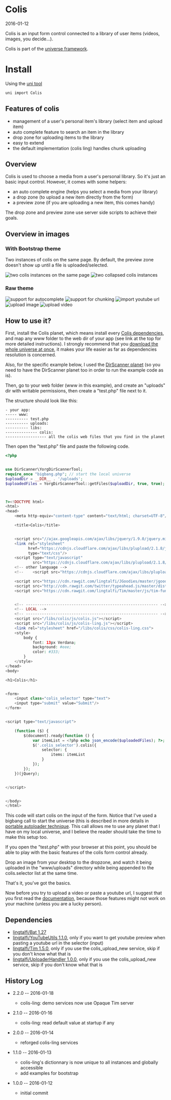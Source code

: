 Colis
===========
2016-01-12



Colis is an input form control connected to a library of user items (videos, images, you decide...).
 
 
 
Colis is part of the [universe framework](https://github.com/karayabin/universe-snapshot).


Install
=============


Using the [uni tool](https://github.com/lingtalfi/universe-naive-importer)
```bash
uni import Colis
```


 
 
 
Features of colis
------------
 
- management of a user's personal item's library (select item and upload item)
- auto complete feature to search an item in the library
- drop zone for uploading items to the library
- easy to extend 
- the default implementation (colis ling) handles chunk uploading 

 



Overview 
---------------


Colis is used to choose a media from a user's personal library.
So it's just an basic input control.
However, it comes with some helpers:

- an auto complete engine (helps you select a media from your library)
- a drop zone (to upload a new item directly from the form)
- a preview zone (if you are uploading a new item, this comes handy)


The drop zone and preview zone use server side scripts to achieve their goals.




Overview in images
-----------


### With Bootstrap theme

Two instances of colis on the same page.
By default, the preview zone doesn't show up until a file is uploaded/selected.

![two colis instances on the same page](http://s19.postimg.org/ewjw99k9v/colis_bootstrap_theme_show_on_startup.png)
![two collapsed colis instances](http://s19.postimg.org/4b00x9dyb/colis_bootstrap_theme.png)


### Raw theme 

![support for autocomplete](http://s19.postimg.org/4xyh3etwj/colis_autocomplete.jpg)
![support for chunking](http://s19.postimg.org/gbplsctsz/colis_chunking.jpg)
![import youtube url](http://s19.postimg.org/cgm7psan7/colis_import_youtube_url.jpg)
![upload image](http://s19.postimg.org/ez7wqgwdf/colis_upload_image.jpg)
![upload video](http://s19.postimg.org/65h09d9er/colis_upload_video.jpg)






How to use it?
-------------------


First, install the Colis planet, which means install every [Colis dependencies](https://github.com/lingtalfi/Colis#dependencies),
and map any www folder to the web dir of your app (see link at the top for more detailed instructions).
I strongly recommend that you [download the whole universe at once](https://github.com/karayabin/universe-snapshot), it makes your life easier as far as dependencies resolution
is concerned.


Also, for the specific example below, I used the [DirScanner planet](https://github.com/lingtalfi/DirScanner) 
(so you need to have the DirScanner planet too in order to run the example code as is).

Then, go to your web folder (www in this example), and create an "uploads" dir with writable permissions,
then create a "test.php" file next to it.

The structure should look like this:
  
```  
- your app:
----- www:
---------- test.php
---------- uploads:
---------- libs:
-------------- colis:
------------------ all the colis web files that you find in the planet

```  
  

Then open the "test.php" file and paste the following code.



```php
<?php


use DirScanner\YorgDirScannerTool;
require_once "bigbang.php"; // start the local universe
$uploadDir = __DIR__ . '/uploads';
$uploadedFiles = YorgDirScannerTool::getFiles($uploadDir, true, true);



?><!DOCTYPE html>
<html>
<head>
    <meta http-equiv="content-type" content="text/html; charset=UTF-8"/>

    <title>Colis</title>


    <script src="//ajax.googleapis.com/ajax/libs/jquery/1.9.0/jquery.min.js"></script>
    <link rel="stylesheet"
          href="https://cdnjs.cloudflare.com/ajax/libs/plupload/2.1.8/jquery.ui.plupload/css/jquery.ui.plupload.css"
          type="text/css"/>
    <script type="text/javascript"
            src="https://cdnjs.cloudflare.com/ajax/libs/plupload/2.1.8/plupload.full.min.js"></script>
    <!-- other language -->
    <!--    <script src="https://cdnjs.cloudflare.com/ajax/libs/plupload/2.1.8/i18n/fr.js"></script>-->

    <script src="https://cdn.rawgit.com/lingtalfi/JGoodies/master/jgoodies.js"></script>
    <script src="http://cdn.rawgit.com/twitter/typeahead.js/master/dist/typeahead.jquery.min.js"></script>
    <script src="https://cdn.rawgit.com/lingtalfi/Tim/master/js/tim-functions/tim-functions.js"></script>


    <!-- ---------------------------------------------------------- -->
    <!-- LOCAL -->
    <!-- ---------------------------------------------------------- -->
    <script src="/libs/colis/js/colis.js"></script>
    <script src="/libs/colis/js/colis-ling.js"></script>
    <link rel="stylesheet" href="/libs/colis/css/colis-ling.css">
    <style>
        body {
            font: 13px Verdana;
            background: #eee;
            color: #333;
        }
    </style>
</head>
<body>

<h1>Colis</h1>


<form>
    <input class="colis_selector" type="text">
    <input type="submit" value="Submit"/>
</form>


<script type="text/javascript">

    (function ($) {
        $(document).ready(function () {
            var itemList = <?php echo json_encode($uploadedFiles); ?>;
            $('.colis_selector').colis({
                selector: {
                    items: itemList
                }
            });
        });
    })(jQuery);


</script>


</body>
</html>


```



This code will start colis on the input of the form.
Notice that I've used a bigbang call to start the universe (this is described in more details in [portable autoloader technique](https://github.com/lingtalfi/TheScientist/blob/master/convention.portableAutoloader.eng.md).
This call allows me to use any planet that I have on my local universe, and I believe the reader should take the time to make this setup too.


If you open the "test.php" with your browser at this point, you should be able to play with the basic features of 
the colis form control already.

Drop an image from your desktop to the dropzone, and watch it being uploaded in the "www/uploads" directory
while being appended to the colis.selector list at the same time.

That's it, you've got the basics.

Now before you try to upload a video or paste a youtube url, I suggest that you first 
read the [documentation](https://github.com/lingtalfi/Colis/blob/master/doc/documentation.md),
because those features might not work on your machine (unless you are a lucky person).  











Dependencies
------------------

- [lingtalfi/Bat 1.27](https://github.com/lingtalfi/Bat)
- [lingtalfi/YouTubeUtils 1.1.0](https://github.com/lingtalfi/YouTubeUtils), only if you want to get youtube preview when pasting a youtube url in the selector (input)
- [lingtalfi/Tim 1.5.0](https://github.com/lingtalfi/Tim), only if you use the colis_upload_new service, skip if you don't know what that is
- [lingtalfi/UploaderHandler 1.0.0](https://github.com/lingtalfi/UploaderHandler), only if you use the colis_upload_new service, skip if you don't know what that is



History Log
------------------
    
- 2.2.0 -- 2016-01-18

    - colis-ling: demo services now use Opaque Tim server 
    
- 2.1.0 -- 2016-01-16

    - colis-ling: read default value at startup if any 
    
- 2.0.0 -- 2016-01-14

    - reforged colis-ling services
        
- 1.1.0 -- 2016-01-13

    - colis-ling's dictionnary is now unique to all instances and globally accessible 
    - add examples for bootstrap 
    
- 1.0.0 -- 2016-01-12

    - initial commit
    
    




